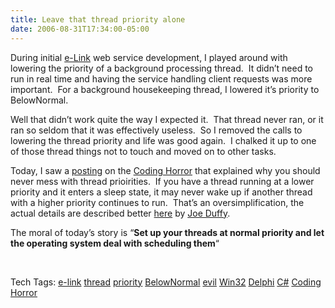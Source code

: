 ```yaml
---
title: Leave that thread priority alone
date: 2006-08-31T17:34:00-05:00
---
```

During initial [e-Link](http://www.versatrans.com/products/versatrans_e-link.cfm) web service development, I played around with lowering the priority of a background processing thread.  It didn&#8217;t need to run in real time and having the service handling client requests was more important.  For a background housekeeping thread, I lowered it&#8217;s priority to BelowNormal.

Well that didn&#8217;t work quite the way I expected it.  That thread never ran, or it ran so seldom that it was effectively useless.  So I removed the calls to lowering the thread priority and life was good again.  I chalked it up to one of those thread things not to touch and moved on to other tasks.

Today, I saw a [posting](http://www.codinghorror.com/blog/archives/000671.html) on the [Coding Horror](http://www.codinghorror.com/blog/) that explained why you should never mess with thread prioirities.  If you have a thread running at a lower priority and it enters a sleep state, it may never wake up if another thread with a higher priority continues to run.  That&#8217;s an oversimplification, the actual details are described better [here](http://www.bluebytesoftware.com/blog/PermaLink,guid,1c013d42-c983-4102-9233-ca54b8f3d1a1.aspx) by [Joe Duffy](http://www.bluebytesoftware.com/blog/default.aspx).

The moral of today&#8217;s story is &#8220;**Set up your threads at normal priority and let the operating system deal with scheduling them**&#8220;

 

<div>
  Tech Tags: <a href="http://technorati.com/tag/e-link" rel="tag">e-link</a> <a href="http://technorati.com/tag/thread" rel="tag">thread</a> <a href="http://technorati.com/tag/priority" rel="tag">priority</a> <a href="http://technorati.com/tag/BelowNormal" rel="tag">BelowNormal</a> <a href="http://technorati.com/tag/evil" rel="tag">evil</a> <a href="http://technorati.com/tag/Win32" rel="tag">Win32</a> <a href="http://technorati.com/tag/Delphi" rel="tag">Delphi</a> <a href="http://technorati.com/tag/C#" rel="tag">C#</a> <a href="http://technorati.com/tag/Coding+Horror" rel="tag">Coding Horror</a>
</div>
